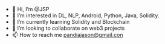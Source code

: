 - 👋 Hi, I’m @JSP
- 👀 I’m interested in DL, NLP, Android, Python, Java, Solidity. 
- 🌱 I’m currently learning Solidity and Blockchain
- 💞️ I’m looking to collaborate on web3 projects
- 📫 How to reach me pandiajason@gmail.con

<!---
PandiaJason/PandiaJason is a ✨ special ✨ repository because its `README.md` (this file) appears on your GitHub profile.
You can click the Preview link to take a look at your changes.
--->

